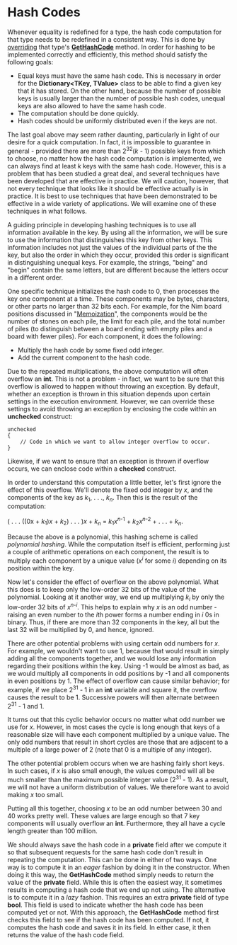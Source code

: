 # Hash Codes

Whenever equality is redefined for a type, the hash code computation for
that type needs to be redefined in a consistent way. This is done by
[overriding](/~rhowell/DataStructures/redirect/method-overriding) that
type's
[**GetHashCode**](https://msdn.microsoft.com/en-us/library/system.object.gethashcode.aspx)
method. In order for hashing to be implemented correctly and
efficiently, this method should satisfy the following goals:

  - Equal keys must have the same hash code. This is necessary in order
    for the **Dictionary\<TKey, TValue\>** class to be able to find a
    given key that it has stored. On the other hand, because the number
    of possible keys is usually larger than the number of possible hash
    codes, unequal keys are also allowed to have the same hash code.
  - The computation should be done quickly.
  - Hash codes should be uniformly distributed even if the keys are not.

The last goal above may seem rather daunting, particularly in light of
our desire for a quick computation. In fact, it is impossible to
guarantee in general - provided there are more than
2<sup>32</sup>(*k* - 1) possible keys from which to choose, no
matter how the hash code computation is implemented, we can always find
at least *k* keys with the same hash code. However, this is a problem
that has been studied a great deal, and several techniques have been
developed that are effective in practice. We will caution, however, that
not every technique that looks like it should be effective actually is
in practice. It is best to use techniques that have been demonstrated to
be effective in a wide variety of applications. We will examine one of
these techniques in what follows.

A guiding principle in developing hashing techniques is to use all
information available in the key. By using all the information, we will
be sure to use the information that distinguishes this key from other
keys. This information includes not just the values of the individual
parts of the the key, but also the order in which they occur, provided
this order is significant in distinguishing unequal keys. For example,
the strings, "being" and "begin" contain the same letters, but are
different because the letters occur in a different order.

One specific technique initializes the hash code to 0, then processes
the key one component at a time. These components may be bytes,
characters, or other parts no larger than 32 bits each. For example, for
the Nim board positions discussed in
"[Memoization](/~rhowell/DataStructures/redirect/memoization)", the
components would be the number of stones on each pile, the limit for
each pile, and the total number of piles (to distinguish between a board
ending with empty piles and a board with fewer piles). For each
component, it does the following:

  - Multiply the hash code by some fixed odd integer.
  - Add the current component to the hash code.

<span id="checked-unchecked"></span> Due to the repeated
multiplications, the above computation will often overflow an **int**.
This is not a problem - in fact, we want to be sure that this overflow
is allowed to happen without throwing an exception. By default, whether
an exception is thrown in this situation depends upon certain settings
in the execution environment. However, we can override these settings to
avoid throwing an exception by enclosing the code within an
**unchecked** construct:

    unchecked
    {
        // Code in which we want to allow integer overflow to occur.
    }

Likewise, if we want to ensure that an exception is thrown if overflow
occurs, we can enclose code within a **checked** construct.

In order to understand this computation a little better, let's first
ignore the effect of this overflow. We'll denote the fixed odd integer
by *x*, and the components of the key as
*k*<sub>1</sub>, . . ., *k<sub>n</sub>*. Then
this is the result of the computation:

( . . . ((0x + *k*<sub>1</sub>)*x* + *k*<sub>2</sub>) . . . )*x* + *k<sub>n</sub>* = *k*<sub>1</sub>*x*<sup>*n*-1</sup> + *k*<sub>2</sub>*x*<sup>*n*-2</sup> + . . . + *k<sub>n</sub>*.

Because the above is a polynomial, this hashing scheme is called
*polynomial hashing*. While the computation itself is efficient,
performing just a couple of arithmetic operations on each component, the
result is to multiply each component by a unique value (*x<sup>i</sup>*
for some *i*) depending on its position within the key.

Now let's consider the effect of overflow on the above polynomial. What
this does is to keep only the low-order 32 bits of the value of the
polynomial. Looking at it another way, we end up multiplying
*k<sub>i</sub>* by only the low-order 32 bits of *x*<sup>*n*-*i*</sup>.
This helps to explain why *x* is an odd number - raising an even number
to the *i*th power forms a number ending in *i* 0s in binary. Thus, if
there are more than 32 components in the key, all but the last 32 will
be multiplied by 0, and hence, ignored.

There are other potential problems with using certain odd numbers for
*x*. For example, we wouldn't want to use 1, because that would result
in simply adding all the components together, and we would lose any
information regarding their positions within the key. Using -1 would be
almost as bad, as we would multiply all components in odd positions by
-1 and all components in even positions by 1. The effect of overflow can
cause similar behavior; for example, if we place
2<sup>31</sup> - 1 in an **int** variable and square it,
the overflow causes the result to be 1. Successive powers will then
alternate between 2<sup>31</sup> - 1 and 1.

It turns out that this cyclic behavior occurs no matter what odd number
we use for *x*. However, in most cases the cycle is long enough that
keys of a reasonable size will have each component multiplied by a
unique value. The only odd numbers that result in short cycles are those
that are adjacent to a multiple of a large power of 2 (note that 0 is a
multiple of any integer).

The other potential problem occurs when we are hashing fairly short
keys. In such cases, if *x* is also small enough, the values computed
will all be much smaller than the maximum possible integer value
(2<sup>31</sup> - 1). As a result, we will not have a uniform
distribution of values. We therefore want to avoid making *x* too small.

Putting all this together, choosing *x* to be an odd number between 30
and 40 works pretty well. These values are large enough so that 7 key
components will usually overflow an **int**. Furthermore, they all have
a cycle length greater than 100 million.

We should always save the hash code in a **private** field after we
compute it so that subsequent requests for the same hash code don't
result in repeating the computation. This can be done in either of two
ways. One way is to compute it in an *eager* fashion by doing it in the
constructor. When doing it this way, the **GetHashCode** method simply
needs to return the value of the **private** field. While this is often
the easiest way, it sometimes results in computing a hash code that we
end up not using. The alternative is to compute it in a *lazy* fashion.
This requires an extra **private** field of type **bool**. This field is
used to indicate whether the hash code has been computed yet or not.
With this approach, the **GetHashCode** method first checks this field
to see if the hash code has been computed. If not, it computes the hash
code and saves it in its field. In either case, it then returns the
value of the hash code field.
